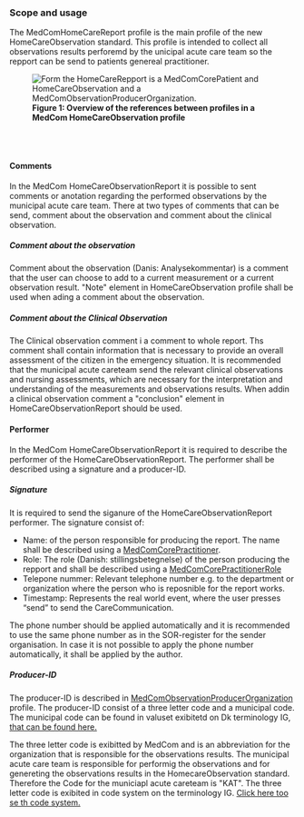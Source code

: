 ### Scope and usage 
The MedComHomeCareReport profile is the main profile of the new HomeCareObservation standard. This profile is intended to collect all observations results perforemd by the unicipal acute care team so the repport can be send to patients genereal practitioner. 

<figure>
<img alt="Form the HomeCareRepport is a MedComCorePatient and HomeCareObservation and a MedComObservationProducerOrganization. " src="./HomeCareObservation/HomeCareObsProfile.svg" style="float:none; display:block; margin-left:auto; margin-right:auto;" id="Fig1"/>
<figcaption text-align="center"><b>Figure 1: Overview of the references between profiles in a MedCom HomeCareObservation profile </b></figcaption>
</figure>
<br>
<br>

#### Comments 
In the MedCom HomeCareObservationReport it is possible to sent comments or anotation regarding the performed observations by the municipal acute care team. There at two types of comments that can be send, comment about the observation and comment about the clinical observation. 

##### Comment about the observation
Comment about the observation (Danis: Analysekommentar) is a comment that the user can choose to add to a current measurement or a current observation result. "Note" element in HomeCareObservation profile shall be used when ading a comment about the observation. 

##### Comment about the Clinical Observation
The Clinical observation comment i a comment to whole report. Ths comment shall contain information that is necessary to provide an overall assessment of the citizen in the emergency situation. It is recommended that the municipal acute careteam send the relevant clinical observations and nursing assessments, which are necessary for the interpretation and understanding of the measurements and observations results. When addin a clinical observation comment a "conclusion" element in HomeCareObservationReport should be used. 

#### Performer 
In the MedCom HomeCareObservationReport it is required to describe the performer of the HomeCareObservationReport. The performer shall be described using a signature and a producer-ID.

##### Signature
It is required to send the siganure of the HomeCareObservationReport performer. The signature consist of: 
* Name: of the person responsible for producing the report. The name shall be described using a [MedComCorePractitioner](https://medcomfhir.dk/ig/core/StructureDefinition-medcom-core-practitioner.html).
* Role: The role (Danish: stillingsbetegnelse) of the person producing the repport and shall be described using a [MedComCorePractitionerRole](https://medcomfhir.dk/ig/core/StructureDefinition-medcom-core-practitionerrole.html) 
* Telepone nummer: Relevant telephone number e.g. to the department or organization where the person who is reposnible for the report works. 
* Timestamp: Represents the real world event, where the user presses “send” to send the CareCommunication.


The phone number should be applied automatically and it is recommended to use the same phone number as in the SOR-register for the sender organisation. In case it is not possible to apply the phone number automatically, it shall be applied by the author.

##### Producer-ID
The producer-ID is described in [MedComObservationProducerOrganization](http://medcomfhir.dk/ig/homecareobservation/StructureDefinition/medcom-core-observationporducerorg) profile. 
The producer-ID consist of a three letter code and a municipal code. The municipal code can be found in valuset exibitetd on Dk terminology IG, <a href ="http://hl7.dk/fhir/core/ValueSet/dk-core-MunicipalityCodes">that can be found here.</a>

The three letter code is exibitted by MedCom and is an abbreviation for the organization that is responsible for the observations results. The municipal acute care team  is responsible for performig the observations and for genereting the observations results in the HomecareObservation standard. Therefore the Code for the municiapl acute careteam is "KAT". 
The three letter code is exibited in code system on the terminology IG. <a href= "http://medcomfhir.dk/ig/terminology/CodeSystem/MedComProducentID">Click here too se th code system. </a>



